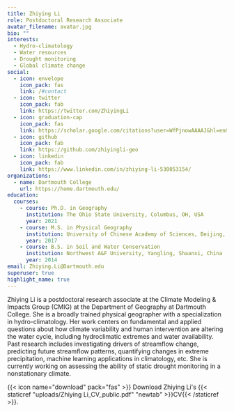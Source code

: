 ```yaml
---
title: Zhiying Li
role: Postdoctoral Research Associate
avatar_filename: avatar.jpg
bio: ""
interests:
  - Hydro-climatology
  - Water resources
  - Drought monitoring
  - Global climate change
social:
  - icon: envelope
    icon_pack: fas
    link: /#contact
  - icon: twitter
    icon_pack: fab
    link: https://twitter.com/ZhiyingLi
  - icon: graduation-cap
    icon_pack: fas
    link: https://scholar.google.com/citations?user=WfPjnowAAAAJ&hl=en&oi=ao
  - icon: github
    icon_pack: fab
    link: https://github.com/zhiyingli-geo
  - icon: linkedin
    icon_pack: fab
    link: https://www.linkedin.com/in/zhiying-li-530053154/
organizations:
  - name: Dartmouth College
    url: https://home.dartmouth.edu/
education:
  courses:
    - course: Ph.D. in Geography
      institution: The Ohio State University, Columbus, OH, USA
      year: 2021
    - course: M.S. in Physical Geography
      institution: University of Chinese Academy of Sciences, Beijing, China
      year: 2017
    - course: B.S. in Soil and Water Conservation
      institution: Northwest A&F University, Yangling, Shaanxi, China
      year: 2014
email: Zhiying.Li@Dartmouth.edu
superuser: true
highlight_name: true
---
```

Zhiying Li is a postdoctoral research associate at the Climate Modeling & Impacts Group (CMIG) at the Department of Geography at Dartmouth College. She is a broadly trained physical geographer with a specialization in hydro-climatology. Her work centers on fundamental and applied questions about how climate variability and human intervention are altering the water cycle, including hydroclimatic extremes and water availability. Past research includes investigating drivers of streamflow change, predicting future streamflow patterns, quantifying changes in extreme precipitation, machine learning applications in climatology, etc. She is currently working on assessing the ability of static drought monitoring in a nonstationary climate.

{{< icon name="download" pack="fas" >}} Download Zhiying Li's {{< staticref "uploads/Zhiying Li_CV_public.pdf" "newtab" >}}CV{{< /staticref >}}.